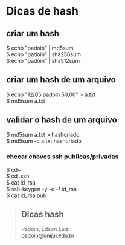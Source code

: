 # Dicas de hash 




## criar um hash 

$  echo "padoin" | md5sum  
$  echo "padoin" | sha256sum  
$  echo "padoin" | sha512sum  


## criar um hash de um arquivo

$ echo "12/05 padoin 50,00"  > a.txt  
$ md5sum  a.txt  


## validar o hash de um arquivo

$ md5sum  a.txt > hashcriado  
$ md5sum  -c a.txt hashcriado  


 
###	checar chaves ssh publicas/privadas 
$ cd~  
$ cd .ssh  
$ cat id_rsa  
$ ssh-keygen -y -e -f id_rsa  
$ cat id_rsa.pub  




> ## Dicas hash  
> Padoin, Edson Luiz  
> padoin@unijui.edu.br



 
